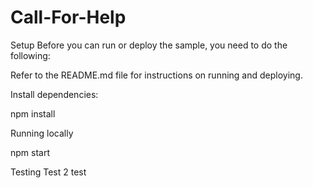 # Call-For-Help

Setup
Before you can run or deploy the sample, you need to do the following:

Refer to the README.md file for instructions on running and deploying.

Install dependencies:

npm install

Running locally

npm start

Testing
Test 2
test
